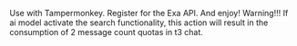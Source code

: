 Use with Tampermonkey. Register for the Exa API. And enjoy!
Warning!!!
If ai model activate the search functionality, this action will result in the consumption of 2 message count quotas in t3 chat.
